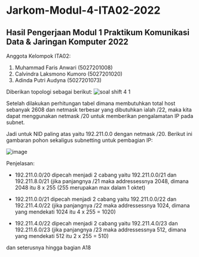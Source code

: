 # Jarkom-Modul-4-ITA02-2022

## Hasil Pengerjaan Modul 1 Praktikum Komunikasi Data & Jaringan Komputer 2022

Anggota Kelompok ITA02:
1. Muhammad Faris Anwari (5027201008)
2. Calvindra Laksmono Kumoro (5027201020)
3. Adinda Putri Audyna (5027201073)

Diberikan topologi sebagai berikut:
![soal shift 4 1](https://user-images.githubusercontent.com/58323466/203952335-763aef8a-4ef7-40f6-a6b3-61c487c2e553.png)


Setelah dilakukan perhitungan tabel dimana membutuhkan total host sebanyak 2608 dan netmask terbesar yang dibutuhkan ialah /22, maka kita dapat menggunakan netmask /20 untuk memberikan pengalamatan IP pada subnet.

Jadi untuk NID paling atas yaitu 192.211.0.0 dengan netmask /20. Berikut ini gambaran pohon sekaligus subnetting untuk pembagian IP:

![image](https://user-images.githubusercontent.com/58323466/203987947-6981fe1c-2906-49b4-80ea-a0f8a72f85a7.png)

Penjelasan:

- 192.211.0.0/20 dipecah menjadi 2 cabang yaitu 192.211.0.0/21 dan 192.211.8.0/21 
(jika panjangnya /21 maka addressessnya 2048, dimana 2048 itu 8 x 255 (255 merupakan max dalam 1 oktet)

- 192.211.0.0/21 dipecah menjadi 2 cabang yaitu 192.211.0.0/22 dan 192.211.4.0/22 
(jika panjangnya /22 maka addressessnya 1024, dimana yang mendekati 1024 itu 4 x 255 = 1020)

- 192.211.4.0/22 dipecah menjadi 2 cabang yaitu 192.211.4.0/23 dan 192.211.6.0/23
(jika panjangnya /23 maka addressessnya 512, dimana yang mendekati 512 itu 2 x 255 = 510)

dan seterusnya hingga bagian A18



 


